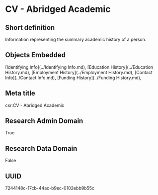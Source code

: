 # CV - Abridged Academic
## Short definition
Information representing the summary academic history of a person.
## Objects Embedded
[Identifying Info](../Identifying Info.md), [Education History](../Education History.md), [Employment History](../Employment History.md), [Contact Info](../Contact Info.md), [Funding History](../Funding History.md), 
## Meta title
csr:CV - Abridged Academic
## Research Admin Domain
True
## Research Data Domain
False
## UUID
7244148c-17cb-44ac-b9ec-0102ebb9b55c
